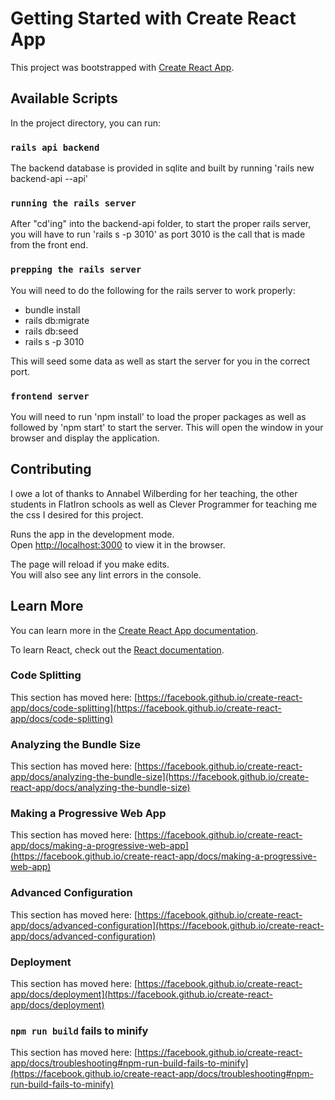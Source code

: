 # Getting Started with Create React App

This project was bootstrapped with [Create React App](https://github.com/facebook/create-react-app).

## Available Scripts

In the project directory, you can run:



### `rails api backend`

The backend database is provided in sqlite and built by running 'rails new backend-api --api' 

### `running the rails server`

After "cd'ing" into the backend-api folder, to start the proper rails server, you will have to run 'rails s -p 3010' as port 
3010 is the call that is made from the front end. 

### `prepping the rails server`

You will need to do the following for the rails server to work properly:

* bundle install
* rails db:migrate
* rails db:seed
* rails s -p 3010

This will seed some data as well as start the server for you in the correct port. 

### `frontend server`

You will need to run 'npm install' to load the proper packages as well as followed by 'npm start' to start the server. 
This will open the window in your browser and display the application. 

## Contributing

I owe a lot of thanks to Annabel Wilberding for her teaching, the other students in FlatIron schools
as well as Clever Programmer for teaching me the css I desired for this project. 

Runs the app in the development mode.\
Open [http://localhost:3000](http://localhost:3000) to view it in the browser.

The page will reload if you make edits.\
You will also see any lint errors in the console.

## Learn More

You can learn more in the [Create React App documentation](https://facebook.github.io/create-react-app/docs/getting-started).

To learn React, check out the [React documentation](https://reactjs.org/).

### Code Splitting

This section has moved here: [https://facebook.github.io/create-react-app/docs/code-splitting](https://facebook.github.io/create-react-app/docs/code-splitting)

### Analyzing the Bundle Size

This section has moved here: [https://facebook.github.io/create-react-app/docs/analyzing-the-bundle-size](https://facebook.github.io/create-react-app/docs/analyzing-the-bundle-size)

### Making a Progressive Web App

This section has moved here: [https://facebook.github.io/create-react-app/docs/making-a-progressive-web-app](https://facebook.github.io/create-react-app/docs/making-a-progressive-web-app)

### Advanced Configuration

This section has moved here: [https://facebook.github.io/create-react-app/docs/advanced-configuration](https://facebook.github.io/create-react-app/docs/advanced-configuration)

### Deployment

This section has moved here: [https://facebook.github.io/create-react-app/docs/deployment](https://facebook.github.io/create-react-app/docs/deployment)

### `npm run build` fails to minify

This section has moved here: [https://facebook.github.io/create-react-app/docs/troubleshooting#npm-run-build-fails-to-minify](https://facebook.github.io/create-react-app/docs/troubleshooting#npm-run-build-fails-to-minify)